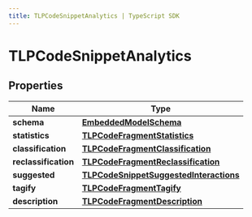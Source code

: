 ```yaml
---
title: TLPCodeSnippetAnalytics | TypeScript SDK
---
```



# TLPCodeSnippetAnalytics


## Properties

Name | Type
------------ | -------------
**schema** | [**EmbeddedModelSchema**](EmbeddedModelSchema)
**statistics** | [**TLPCodeFragmentStatistics**](TLPCodeFragmentStatistics)
**classification** | [**TLPCodeFragmentClassification**](TLPCodeFragmentClassification)
**reclassification** | [**TLPCodeFragmentReclassification**](TLPCodeFragmentReclassification)
**suggested** | [**TLPCodeSnippetSuggestedInteractions**](TLPCodeSnippetSuggestedInteractions)
**tagify** | [**TLPCodeFragmentTagify**](TLPCodeFragmentTagify)
**description** | [**TLPCodeFragmentDescription**](TLPCodeFragmentDescription)


